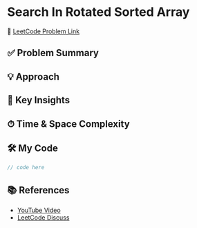 # Search In Rotated Sorted Array

🔗 [LeetCode Problem Link](https://leetcode.com/problems/search-in-rotated-sorted-array)

## ✅ Problem Summary

## 💡 Approach

## 🧠 Key Insights

## ⏱ Time & Space Complexity

## 🛠 My Code

```csharp
// code here
```

## 📚 References
- [YouTube Video]()
- [LeetCode Discuss]()
